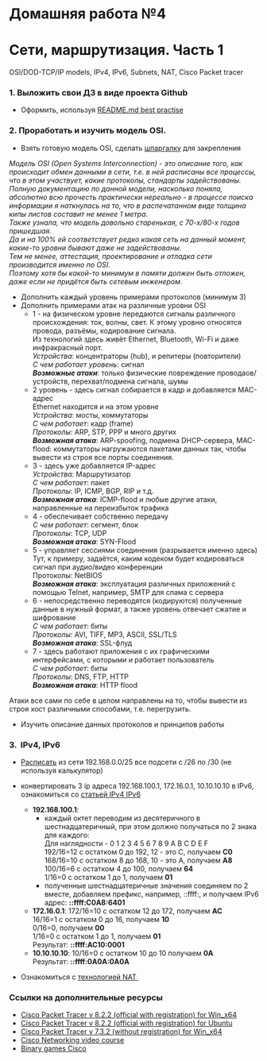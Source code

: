 # Домашняя работа №4

# **Сети, маршрутизация. Часть 1**<br>
OSI/DOD-TCP/IP models, IPv4, IPv6, Subnets, NAT, Cisco Packet tracer

### 1. Выложить свои ДЗ в виде проекта Github
- Оформить, используя [README.md best practise](https://docs.github.com/en/get-started/writing-on-github/getting-started-with-writing-and-formatting-on-github/basic-writing-and-formatting-syntax)

### 2. Проработать и изучить модель OSI.
- Взять готовую модель OSI, сделать [шпаргалку](OSI_shpargalka.md) для закрепления

_Модель OSI (Open Systems Interconnection) - это описание того, как происходит обмен данными в сети, т.е. в ней расписаны все процессы, что в этом участвует, какие протоколы, стандарты задействованы.<br>
Полную документацию по данной модели, насколько поняла, абсолютно всю прочесть практически нереально - в процессе поиска информации я наткнулась на то, что в распечатанном виде толщина кипы листов составит не менее 1 метра.<br>
Также узнала, что модель довольно старенькая, с 70-х/80-х годов пришедшая.<br>
Да и на 100% ей соответствует редко какая сеть на данный момент, какие-то уровни бывают даже не задействованы.<br>
Тем не менее, аттестация, проектирование и отладка сети производится именно по OSI.<br>
Поэтому хотя бы какой-то минимум в памяти должен быть отложен, даже если не придётся быть сетевым инженером._

- Дополнить каждый уровень примерами протоколов (минимум 3)
- Дополнить примерами атак на различные уровни OSI
    * 1 - на физическом уровне передаются сигналы различного происхождения: ток, волны, свет. К этому уровню относятся провода, разъёмы, кодирование сигнала.<br>
    Из технологий здесь живёт Ethernet, Bluetooth, Wi-Fi и даже инфракрасный порт.<br>
    _Устройства_: концентраторы (hub), и репитеры (повторители)<br>
    _С чем работает уровень_: сигнал<br>
    **_Возможные атаки_**: только физические повреждение проводаов/устройств, перехват/подмена сигнала, шумы
    * 2 уровень - здесь сигнал собирается в кадр и добавляется MAC-адрес<br>
    Ethernet находится и на этом уровне<br>
    _Устройства_: мосты, коммутаторы<br>
    _С чем работает_: кадр (frame)<br>
    _Протоколы_: ARP, STP, PPP и много других<br>
    **_Возможная атака_**: ARP-spoofing, подмена DHCP-сервера, MAC-flood: коммутаторы нагружаются пакетами данных так, чтобы вывести из строя все порты соединения.
    * 3 - здесь уже добавляется IP-адрес<br>
    _Устройства_: Маршрутизатор<br>
    _С чем работает_: пакет<br>
    _Протоколы_: IP, ICMP, BGP, RIP и т.д.<br>
    **_Возможная атака_**: ICMP-flood и любые другие атаки, направленные на переизбыток трафика
    * 4 - обеспечивает собственно передачу<br>
    _С чем работает_: сегмент, блок<br>
    _Протоколы_: TCP, UDP<br>
    **_Возможная атака_**: SYN-Flood
    * 5 - управляет сессиями соединения (разрывается именно здесь)<br>
    Тут, к примеру, задаётся, каким кодеком будет кодироваться сигнал при аудио/видео конференции<br>
    Протоколы: NetBIOS<br>
    **_Возможная атака_**: эксплуатация различных приложений с помощью Telnet, например, SMTP для спама с сервера
    * 6 - непосредственно переводятся (кодируются) полученные данные в нужный формат, а также уровень отвечает сжатие и шифрование<br>
    _С чем работает_: биты<br>
    _Протоколы_: AVI, TIFF, MP3, ASCII, SSL/TLS<br>
    **_Возможная атака_**: SSL-флуд
    * 7 - здесь работают приложения с их графическими интерфейсами, с которыми и работает пользователь<br>
    _С чем работает_: биты<br>
    _Протоколы_: DNS, FTP, HTTP<br>
    **_Возможная атака_**: HTTP flood

Атаки все сами по себе в целом направлены на то, чтобы вывести из строя хост различными способами, т.е. перегрузить.

- Изучить описание данных протоколов и принципов работы

### 3.  IPv4, IPv6
- [Расписать](nets.md) из сети 192.168.0.0/25 все подсети с /26 по /30 (не используя калькулятор)
- конвертировать 3 ip адреса 192.168.100.1, 172.16.0.1, 10.10.10.10 в IPv6, ознакомиться со [статьей IPv4 IPv6](https://tavda.net/siit_nat64)
   * **192.168.100.1**:
     * каждый октет переводим из десятеричного в шестнадцатеричный, при этом должно получаться по 2 знака для каждого:<br>
       Для наглядности - 0 1 2 3 4 5 6 7 8 9 A B C D E F<br>
       192/16=12 с остатком 0 до 192, 12 - это C, получаем **C0**<br>
       168/16=10 с остатком 8 до 168, 10 - это A, получаем **A8**<br>
       100/16=6 с остатком 4 до 100, получаем **64**<br>
       1/16=0 с остатком 1 до 1, получаем **01**<br>
     * полученные шестнадцатеричные значения соединяем по 2 вместе, добавляем префикс, например, ::ffff:, и получаем IPv6 адрес:
      **::ffff:C0A8:6401**
   * **172.16.0.1**:
       172/16=10 с остатком 12 до 172, получаем **AC**<br>
       16/16=1 с остатком 0 до 16, получаем **10**<br>
       0/16=0, получаем **00**<br>
       1/16=0 с остатком 1 до 1, получаем **01**<br>
       Результат: **::ffff:AC10:0001**
   * **10.10.10.10**:
    10/16=0 с остатком 10 до 10 получаем **0A**<br>
    Результат: **::ffff:0A0A:0A0A**

- Ознакомиться с [технологией NAT ](https://moxa.pro/blogs/articles/chto-takoe-nat-osobennosti-v-moxa#:~:text=%D0%A4%D1%83%D0%BD%D0%BA%D1%86%D0%B8%D1%8F%20NAT%20%D0%BF%D1%80%D0%B5%D0%BE%D0%B1%D1%80%D0%B0%D0%B7%D0%BE%D0%B2%D1%8B%D0%B2%D0%B0%D0%B5%D1%82%20%D0%B2%D0%BD%D1%83%D1%82%D1%80%D0%B5%D0%BD%D0%BD%D0%B8%D0%B9%20IP,%D0%BD%D0%BE%D0%BC%D0%B5%D1%80%20%D0%BF%D0%BE%D1%80%D1%82%D0%B0%2C%20%D0%BA%D0%BE%D1%82%D0%BE%D1%80%D1%8B%D0%B9%20%D0%B8%D1%81%D0%BF%D0%BE%D0%BB%D1%8C%D0%B7%D1%83%D0%B5%D1%82%20%D1%83%D1%81%D1%82%D1%80%D0%BE%D0%B9%D1%81%D1%82%D0%B2%D0%BE.)

### Ссылки на дополнительные ресурсы
- [Cisco Packet Tracer v 8.2.2 (official with registration) for Win_x64](https://disk.yandex.by/d/xvxtNLO8CXV6BA)
- [Cisco Packet Tracer v 8.2.2 (official with registration) for Ubuntu](https://disk.yandex.by/d/V9bPvTB7RHi_qA)
- [Cisco Packet Tracer v 7.3.2 (without registration) for Win_x64](https://disk.yandex.by/d/js-2W_c51Q-u_Q)
- [Cisco Networking video course](https://disk.yandex.by/d/NF4UJCOn9AnnBg)
- [Binary games Cisco](https://learningcontent.cisco.com/games/binary/index.html)
